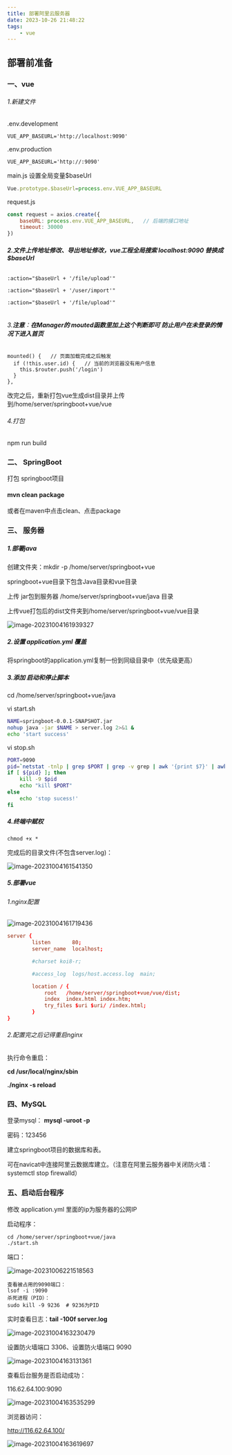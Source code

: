 ```yaml
---
title: 部署阿里云服务器
date: 2023-10-26 21:48:22
tags:
    - vue
---
```


## 部署前准备

### 一、vue

###### 1.新建文件 

 .env.development 

```plain
VUE_APP_BASEURL='http://localhost:9090'
```

.env.production

```plain
VUE_APP_BASEURL='http://:9090'
```

main.js 设置全局变量$baseUrl

```js
Vue.prototype.$baseUrl=process.env.VUE_APP_BASEURL
```

request.js

```js
const request = axios.create({
    baseURL: process.env.VUE_APP_BASEURL,   // 后端的接口地址
    timeout: 30000
})
```

###### **2.文件上传地址修改、导出地址修改，vue工程全局搜索 localhost:9090  替换成  $baseUrl**

```vue
:action="$baseUrl + '/file/upload'"

:action="$baseUrl + '/user/import'"

:action="$baseUrl + '/file/upload'"


```

###### 3.**注意**：**在Manager的 mouted函数里加上这个判断即可 防止用户在未登录的情况下进入首页**

```vue
mounted() {   // 页面加载完成之后触发
  if (!this.user.id) {   // 当前的浏览器没有用户信息
    this.$router.push('/login')
  }
},
```

改完之后，重新打包vue生成dist目录并上传到/home/server/springboot+vue/vue

###### 4.打包

npm run build



### 二、 SpringBoot

打包 springboot项目

#### **mvn clean package**

或者在maven中点击clean、点击package

### 三、 服务器

#####  1.部署java 

创建文件夹：mkdir -p /home/server/springboot+vue

springboot+vue目录下包含Java目录和vue目录

上传 jar包到服务器 /home/server/springboot+vue/java 目录



上传vue打包后的dist文件夹到/home/server/springboot+vue/vue目录

![image-20231004161939327](C:\Users\86187\AppData\Roaming\Typora\typora-user-images\image-20231004161939327.png)

##### 2.设置 application.yml 覆盖

将springboot的application.yml复制一份到同级目录中（优先级更高）



##### 3.添加 启动和停止脚本

cd /home/server/springboot+vue/java

vi start.sh

```sh
NAME=springboot-0.0.1-SNAPSHOT.jar
nohup java -jar $NAME > server.log 2>&1 &
echo 'start success'
```

vi stop.sh

```sh
PORT=9090
pid=`netstat -tnlp | grep $PORT | grep -v grep | awk '{print $7}' | awk -F/ '{print $1}'`
if [ ${pid} ]; then
    kill -9 $pid
    echo "kill $PORT"
else
    echo 'stop sucess!'
fi
```

##### 4.终端中赋权 

```
chmod +x *
```

完成后的目录文件(不包含server.log)：

![image-20231004161541350](C:\Users\86187\AppData\Roaming\Typora\typora-user-images\image-20231004161541350.png)

##### 5.**部署vue**

###### 1.nginx配置

![image-20231004161719436](C:\Users\86187\AppData\Roaming\Typora\typora-user-images\image-20231004161719436.png)
    

```conf
server {
        listen       80;
        server_name  localhost;

        #charset koi8-r;

        #access_log  logs/host.access.log  main;

        location / {
            root   /home/server/springboot+vue/vue/dist;
            index  index.html index.htm;
            try_files $uri $uri/ /index.html;
        }
}
```

###### 2.配置完之后记得重启nginx

执行命令重启： 

**cd /usr/local/nginx/sbin**    

**./nginx -s reload**

### 四、MySQL

登录mysql： **mysql -uroot -p** 

密码：123456

建立springboot项目的数据库和表。

可在navicat中连接阿里云数据库建立。（注意在阿里云服务器中关闭防火墙：systemctl stop firewalld）



### 五、启动后台程序

修改 application.yml 里面的ip为服务器的公网IP

启动程序：

```shell
cd /home/server/springboot+vue/java
./start.sh
```

端口：

![image-20231006221518563](C:\Users\86187\AppData\Roaming\Typora\typora-user-images\image-20231006221518563.png)

```
查看被占用的9090端口：
lsof -i :9090
杀死进程（PID）：
sudo kill -9 9236  # 9236为PID
```

实时查看日志：**tail -100f server.log**

![image-20231004163230479](C:\Users\86187\AppData\Roaming\Typora\typora-user-images\image-20231004163230479.png)

设置防火墙端口 3306、设置防火墙端口 9090

![image-20231004163131361](C:\Users\86187\AppData\Roaming\Typora\typora-user-images\image-20231004163131361.png)

查看后台服务是否启动成功：

116.62.64.100:9090

![image-20231004163535299](C:\Users\86187\AppData\Roaming\Typora\typora-user-images\image-20231004163535299.png)

浏览器访问：

http://116.62.64.100/

![image-20231004163619697](C:\Users\86187\AppData\Roaming\Typora\typora-user-images\image-20231004163619697.png)